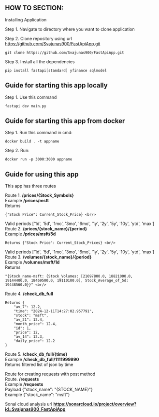 ## HOW TO SECTION:

Installing Application <br/>

Step 1. Navigate to directory where you want to clone application <br/>
   
Step 2. Clone repository using url https://github.com/Svajunas900/FastApiApp.git <br/>
````
git clone https://github.com/Svajunas900/FastApiApp.git
````
Step 3. Install all the dependencies
````
pip install fastapi[standard] yfinance sqlmodel
````

    
 ## Guide for starting this app locally
   
Step 1. Use this command 
````
fastapi dev main.py
````

## Guide for starting this app from docker <br/>

Step 1. Run this command in cmd:
````
docker build . -t appname
````
Step 2. Run:
````
docker run -p 3000:3000 appname 
````
## Guide for using this app <br/>

This app has three routes <br/> 

Route 1.  **/prices/{Stock_Symbols}** <br/>
Example   **/prices/msft** <br/>
Returns 
````
{"Stock Price": Current_Stock_Price} <br/>
````
Valid periods ['1d', '5d', '1mo', '3mo', '6mo', '1y', '2y', '5y', '10y', 'ytd', 'max'] <br/>
Route 2.  **/prices/{stock_name}/{period}** <br/>
Example   **/prices/msft/5d** <br/>
````
Returns {"Stock Price": Current_Stock_Prices} <br/>
````
Valid periods ['1d', '5d', '1mo', '3mo', '6mo', '1y', '2y', '5y', '10y', 'ytd', 'max'] <br/>
Route 3. **/volumes/{stock_name}/{period}** <br/>
Example  **/volumes/msft/1d** <br/>
Returns 
````
"{Stock_name-msft: {Stock_Volumes: [21697800.0, 18821000.0, 19144400.0, 18469500.0, 19110100.0], Stock_Average_of_5d: 19448560.0}}" <br/>
````

Route 4. **/check_db_full** <br/>
````
Returns {
    "av_7": 12.2,
    "time": "2024-12-11T14:27:02.957791",
    "stock": "msft",
    "av_21": 12.4,
    "month_price": 12.4,
    "id": 1,
    "price": 12,
    "av_14": 12.3,
    "daily_price": 12.2
}
````
Route 5. **/check_db_full/{time}** <br/>
Example **/check_db_full/1111999990** <br/>
Returns filtered list of json by time

Route for creating requests with post method <br/>
Route. **/requests** <br/>
Example **/requests** <br/>
Payload {"stock_name": "{STOCK_NAME}"} <br/>
Example {"stock_name": "msft"} <br/>

Sonal cloud analysis url **https://sonarcloud.io/project/overview?id=Svajunas900_FastApiApp**

